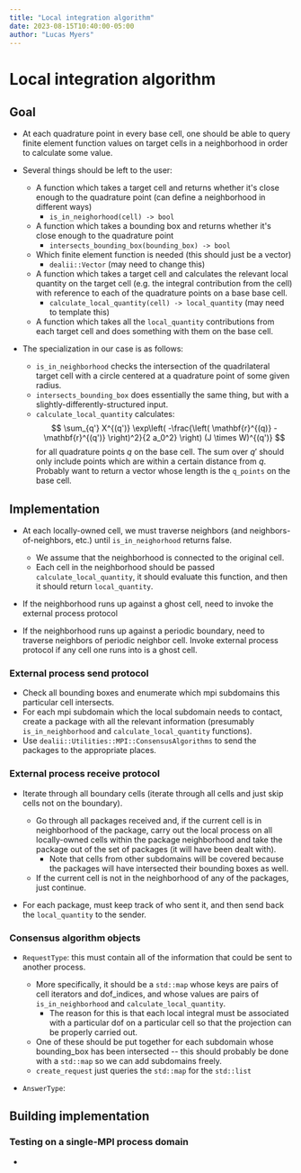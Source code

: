```yaml
---
title: "Local integration algorithm"
date: 2023-08-15T10:40:00-05:00 
author: "Lucas Myers"
---
```


# Local integration algorithm

## Goal

- At each quadrature point in every base cell, one should be able to query finite element function values on target cells in a neighborhood in order to calculate some value.
- Several things should be left to the user:
    - A function which takes a target cell and returns whether it's close enough to the quadrature point (can define a neighborhood in different ways)
        - `is_in_neighorhood(cell) -> bool`
    - A function which takes a bounding box and returns whether it's close enough to the quadrature point
        - `intersects_bounding_box(bounding_box) -> bool`
    - Which finite element function is needed (this should just be a vector)
        - `dealii::Vector` (may need to change this)
    - A function which takes a target cell and calculates the relevant local quantity on the target cell (e.g. the integral contribution from the cell) with reference to each of the quadrature points on a base base cell.
        - `calculate_local_quantity(cell) -> local_quantity` (may need to template this)
    - A function which takes all the `local_quantity` contributions from each target cell and does something with them on the base cell.

- The specialization in our case is as follows:
    - `is_in_neighborhood` checks the intersection of the quadrilateral target cell with a circle centered at a quadrature point of some given radius.
    - `intersects_bounding_box` does essentially the same thing, but with a slightly-differently-structured input.
    - `calculate_local_quantity` calculates:
    $$
    \sum_{q'} X^{(q')} \exp\left( -\frac{\left( \mathbf{r}^{(q)} - \mathbf{r}^{(q')} \right)^2}{2 a_0^2} \right) (J \times W)^{(q')}
    $$ 
    for all quadrature points $q$ on the base cell.
    The sum over $q'$ should only include points which are within a certain distance from $q$.
    Probably want to return a vector whose length is the `q_points` on the base cell.

## Implementation

- At each locally-owned cell, we must traverse neighbors (and neighbors-of-neighbors, etc.) until `is_in_neighorhood` returns false.
    - We assume that the neighborhood is connected to the original cell.
    - Each cell in the neighborhood should be passed `calculate_local_quantity`, it should evaluate this function, and then it should return `local_quantity`.

- If the neighborhood runs up against a ghost cell, need to invoke the external process protocol

- If the neighborhood runs up against a periodic boundary, need to traverse neighbors of periodic neighbor cell.
Invoke external process protocol if any cell one runs into is a ghost cell.

### External process send protocol

- Check all bounding boxes and enumerate which mpi subdomains this particular cell intersects.
- For each mpi subdomain which the local subdomain needs to contact, create a package with all the relevant information (presumably `is_in_neighborhood` and `calculate_local_quantity` functions).
- Use `dealii::Utilities::MPI::ConsensusAlgorithms` to send the packages to the appropriate places.

### External process receive protocol

- Iterate through all boundary cells (iterate through all cells and just skip cells not on the boundary).
    - Go through all packages received and, if the current cell is in neighborhood of the package, carry out the local process on all locally-owned cells within the package neighborhood and take the package out of the set of packages (it will have been dealt with).
        - Note that cells from other subdomains will be covered because the packages will have intersected their bounding boxes as well.
    - If the current cell is not in the neighborhood of any of the packages, just continue.

- For each package, must keep track of who sent it, and then send back the `local_quantity` to the sender. 

### Consensus algorithm objects

- `RequestType`: this must contain all of the information that could be sent to another process.
    - More specifically, it should be a `std::map` whose keys are pairs of cell iterators and dof_indices, and whose values are pairs of `is_in_neighborhood` and `calculate_local_quantity`.
        - The reason for this is that each local integral must be associated with a particular dof on a particular cell so that the projection can be properly carried out.
    - One of these should be put together for each subdomain whose bounding_box has been intersected -- this should probably be done with a `std::map` so we can add subdomains freely.
    - `create_request` just queries the `std::map` for the `std::list`

- `AnswerType`: 

## Building implementation

### Testing on a single-MPI process domain

- 

